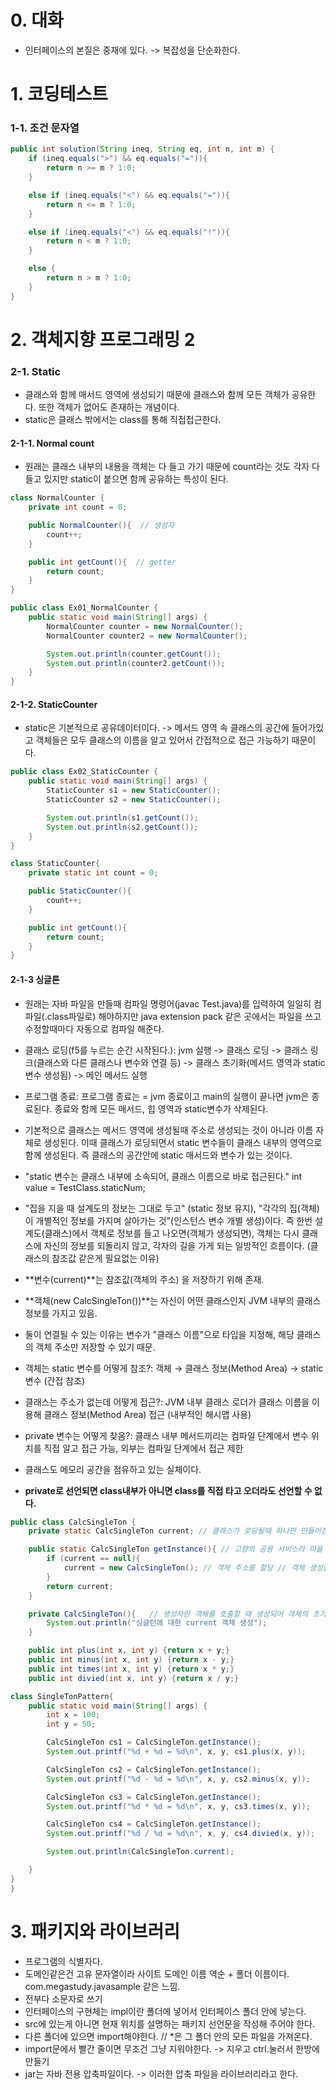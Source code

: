 # 0. 대화 
- 인터페이스의 본질은 중재에 있다. -> 복잡성을 단순화한다.
# 1. 코딩테스트
### 1-1. 조건 문자열
```java
public int solution(String ineq, String eq, int n, int m) {
    if (ineq.equals(">") && eq.equals("=")){
        return n >= m ? 1:0;
    }

    else if (ineq.equals("<") && eq.equals("=")){
        return n <= m ? 1:0;
    }

    else if (ineq.equals("<") && eq.equals("!")){
        return n < m ? 1:0;
    }

    else {
        return n > m ? 1:0;
    }
}
```

# 2. 객체지향 프로그래밍 2
### 2-1. Static
- 클래스와 함께 매서드 영역에 생성되기 때문에 클래스와 함께 모든 객체가 공유한다. 또한 객체가 없어도 존재하는 개념이다.
- static은 클래스 밖에서는 class를 통해 직접접근한다.

#### 2-1-1. Normal count
- 원래는 클래스 내부의 내용을 객체는 다 들고 가기 때문에 count라는 것도 각자 다 들고 있지만 static이 붙으면 함께 공유하는 특성이 된다.
```java
class NormalCounter {
    private int count = 0;

    public NormalCounter(){  // 생성자
        count++;
    }

    public int getCount(){  // getter
        return count;
    }
}

public class Ex01_NormalCounter {
    public static void main(String[] args) {
        NormalCounter counter = new NormalCounter();
        NormalCounter counter2 = new NormalCounter();

        System.out.println(counter.getCount()); 
        System.out.println(counter2.getCount()); 
    }
}
```

#### 2-1-2. StaticCounter
- static은 기본적으로 공유데이터이다. -> 메서드 영역 속 클래스의 공간에 들어가있고 객체들은 모두 클래스의 이름을 알고 있어서 간접적으로 접근 가능하기 때문이다.
```java
public class Ex02_StaticCounter {
    public static void main(String[] args) {
        StaticCounter s1 = new StaticCounter();
        StaticCounter s2 = new StaticCounter();

        System.out.println(s1.getCount());
        System.out.println(s2.getCount());
    }
}

class StaticCounter{
    private static int count = 0;

    public StaticCounter(){
        count++;
    }

    public int getCount(){
        return count;
    }
}
```

#### 2-1-3 싱글톤
- 원래는 자바 파일을 만들때 컴파일 명령어(javac Test.java)를 입력하여 일일히 컴파일(.class파일로) 해야하지만 java extension pack 같은 곳에서는 파일을 쓰고 수정할때마다 자동으로 컴파일 해준다.
- 클래스 로딩(f5를 누르는 순간 시작된다.): jvm 실행 -> 클래스 로딩 -> 클래스 링크(클래스와 다른 클래스나 변수와 연결 등) -> 클래스 초기화(메서드 영역과 static 변수 생성됨) -> 메인 메서드 실행 
- 프로그램 종료: 프로그램 종료는 = jvm 종료이고 main의 실행이 끝나면 jvm은 종료된다. 종료와 함께 모든 매서드, 힙 영역과 static변수가 삭제된다. 
- 기본적으로 클래스는 메서드 영역에 생성될때 주소로 생성되는 것이 아니라 이름 자체로 생성된다. 이때 클래스가 로딩되면서 static 변수들이 클래스 내부의 영역으로 함께 생성된다. 즉 클래스의 공간안에 static 매서드와 변수가 있는 것이다.
- "static 변수는 클래스 내부에 소속되어, 클래스 이름으로 바로 접근된다." int value = TestClass.staticNum;
- "집을 지을 때 설계도의 정보는 그대로 두고" (static 정보 유지), "각각의 집(객체)이 개별적인 정보를 가지며 살아가는 것"(인스턴스 변수 개별 생성)이다. 즉 한번 설계도(클래스)에서 객체로 정보를 들고 나오면(객체가 생성되면), 객체는 다시 클래스에 자신의 정보를 되돌리지 않고, 각자의 길을 가게 되는 일방적인 흐름이다. (클래스의 참조값 같은게 필요없는 이유)

- **변수(current)**는 참조값(객체의 주소) 을 저장하기 위해 존재.
- **객체(new CalcSingleTon())**는 자신이 어떤 클래스인지 JVM 내부의 클래스 정보를 가지고 있음.
- 둘이 연결될 수 있는 이유는 변수가 "클래스 이름"으로 타입을 지정해, 해당 클래스의 객체 주소만 저장할 수 있기 때문.

- 객체는 static 변수를 어떻게 참조?: 객체 → 클래스 정보(Method Area) → static 변수 (간접 참조)
- 클래스는 주소가 없는데 어떻게 접근?: JVM 내부 클래스 로더가 클래스 이름을 이용해 클래스 정보(Method Area) 접근 (내부적인 해시맵 사용)
- private 변수는 어떻게 찾음?: 클래스 내부 메서드끼리는 컴파일 단계에서 변수 위치를 직접 알고 접근 가능, 외부는 컴파일 단계에서 접근 제한
- 클래스도 메모리 공간을 점유하고 있는 실체이다.

- **private로 선언되면 class내부가 아니면 class를 직접 타고 오더라도 선언할 수 없다.**

```java
public class CalcSingleTon {
    private static CalcSingleTon current; // 클래스가 로딩될때 하나만 만들어짐. 변수이고 객체의 주소를 보관할 참조형 변수 // static은 고향의 공용 꿀단지 볼라면 public(공적인) 경로로 봐야 한다.

    public static CalcSingleTon getInstance(){ // 고향의 공용 서비스라 마을 이름으로 접근해야함. 사람들(객체)에게 가서 이용할 수 없음. 마을이 실체니까 아무리 private이어도 같은 마을에 있으니까 current의 존재를 안다. 떠나간 사람들은 마을을 직접 볼 수 없으므로 들고오지(public) 않는 이상 확인할 수 없다. 요청시 마을로 가서 직접 알려주어야함.
        if (current == null){
            current = new CalcSingleTon(); // 객체 주소를 할당 // 객체 생성을 제한할때 기능적으로 제약을 둬야하므로 메서드를 활용
        }
        return current;
    }

    private CalcSingleTon(){   // 생성자란 객체를 호출할 때 생성되어 객체의 초기화를 담당한다. new를 쓸 수 없다. 정확히 말하면 생성자는 객체 생성 시점에서 "반드시 호출되어야만 하는 필수 메서드"이고, 이 메서드가 외부에서 보이지 않으면(private) 호출 자체가 불가능하게 되는 것. 즉 객체를 만들 수 있다는 건 알지만 그 정확한 비법을 몰라서 못만드는 느낌.
        System.out.println("싱글턴에 대한 current 객체 생성");
    }

    public int plus(int x, int y) {return x + y;}
    public int minus(int x, int y) {return x - y;}
    public int times(int x, int y) {return x * y;}
    public int divied(int x, int y) {return x / y;}

class SingleTonPattern{
    public static void main(String[] args) {
        int x = 100;
        int y = 50;

        CalcSingleTon cs1 = CalcSingleTon.getInstance();
        System.out.printf("%d + %d = %d\n", x, y, cs1.plus(x, y));

        CalcSingleTon cs2 = CalcSingleTon.getInstance();
        System.out.printf("%d - %d = %d\n", x, y, cs2.minus(x, y));

        CalcSingleTon cs3 = CalcSingleTon.getInstance();
        System.out.printf("%d * %d = %d\n", x, y, cs3.times(x, y));

        CalcSingleTon cs4 = CalcSingleTon.getInstance();
        System.out.printf("%d / %d = %d\n", x, y, cs4.divied(x, y));

        System.out.println(CalcSingleTon.current);

    }
}
}
```

# 3. 패키지와 라이브러리
- 프로그램의 식별자다. 
- 도메인같은건 고유 문자열이라 사이트 도메인 이름 역순 + 폴더 이름이다. com.megastudy.javasample 같은 느낌.
- 전부다 소문자로 쓰기
- 인터페이스의 구현체는 impl이란 폴더에 넣어서 인터페이스 폴더 안에 넣는다.
- src에 있는게 아니면 현재 위치를 설명하는 패키지 선언문을 작성해 주어야 한다.
- 다른 폴더에 있으면 import해야한다. // *은 그 폴더 안의 모든 파일을 가져온다.
- import문에서 빨간 줄이면 무조건 그냥 지워야한다. -> 지우고 ctrl.눌러서 한방에 만들기
- jar는 자바 전용 압축파일이다. -> 이러한 압축 파일을 라이브러리라고 한다.



